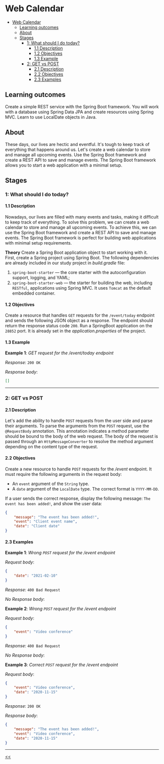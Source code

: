 # Web Calendar

- [Web Calendar](#web-calendar)
  - [Learning outcomes](#learning-outcomes)
  - [About](#about)
  - [Stages](#stages)
    - [1: What should I do today?](#1-what-should-i-do-today)
      - [1.1 Description](#11-description)
      - [1.2 Objectives](#12-objectives)
      - [1.3 Example](#13-example)
    - [2: GET vs POST](#2-get-vs-post)
      - [2.1 Description](#21-description)
      - [2.2 Objectives](#22-objectives)
      - [2.3 Examples](#23-examples)

## Learning outcomes
Сreate a simple REST service with the Spring Boot framework. You will work with a database using Spring Data JPA and create resources using Spring MVC. Learn to use LocalDate objects in Java.

## About
These days, our lives are hectic and eventful. It's tough to keep track of everything that happens around us. Let's create a web calendar to store and manage all upcoming events. Use the Spring Boot framework and create a REST API to save and manage events. The Spring Boot framework allows you to start a web application with a minimal setup.

## Stages
### 1: What should I do today?
#### 1.1 Description
Nowadays, our lives are filled with many events and tasks, making it difficult to keep track of everything. To solve this problem, we can create a web calendar to store and manage all upcoming events. To achieve this, we can use the Spring Boot framework and create a REST API to save and manage events. The Spring Boot framework is perfect for building web applications with minimal setup requirements.

**Theory**
Create a Spring Boot application object to start working with it. First, create a Spring project using Spring Boot. The following dependencies are already included in our study project in *build.gradle* file:

1. `spring-boot-starter` — the core starter with the autoconfiguration support, logging, and YAML;
2. `spring-boot-starter-web` — the starter for building the web, including `RESTful`, applications using Spring MVC. It uses `Tomcat` as the default embedded container.

#### 1.2 Objectives
Create a resource that handles `GET` requests for the `/event/today` endpoint and sends the following JSON object as a response. The endpoint should return the response status code `200`. Run a SpringBoot application on the `28852` port. It is already set in the *application.properties* of the project.

#### 1.3 Example
**Example 1**: *GET request for the /event/today endpoint*

*Response*: `200 OK`

*Response body*:
```json
[]
```

<hr/>

### 2: GET vs POST
#### 2.1 Description
Let's add the ability to handle `POST` requests from the user side and parse their arguments. To parse the arguments from the `POST` request, use the `@RequestBody` annotation. This annotation indicates a method parameter should be bound to the body of the web request. The body of the request is passed through an `HttpMessageConverter` to resolve the method argument depending on the content type of the request.

#### 2.2 Objectives
Create a new resource to handle `POST` requests for the */event* endpoint. It must require the following arguments in the request body:

- An `event` argument of the `String` type.
- A `date` argument of the `LocalDate` type. The correct format is `YYYY-MM-DD`.

If a user sends the correct response, display the following message: `The event has been added!`, and show the user data:
```json
{
    "message": "The event has been added!",
    "event": "Client event name",
    "date": "Client date"
}
```

#### 2.3 Examples
**Example 1**: *Wrong `POST` request for the /event endpoint*

*Request body*:
```json
{
    "date": "2021-02-10"
}
```

*Response*: `400 Bad Request`

*No Response body*:

**Example 2**: *Wrong `POST` request for the /event endpoint*

*Request body*:
```json
{
    "event": "Video conference"
}
```

*Response*: `400 Bad Request`

*No Response body*:

**Example 3**: *Сorrect `POST` request for the /event endpoint*

*Request body*:
```json
{
    "event": "Video conference",
    "date": "2020-11-15"
}
```

*Response*: `200 OK`

*Response body*:

```json
{
    "message": "The event has been added!",
    "event": "Video conference",
    "date": "2020-11-15"
}
```

<hr/>

[<<](../README.md)
